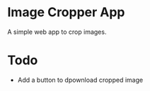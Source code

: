 # Image Cropper App

A simple web app to crop images.

# Todo

- Add a button to dpownload cropped image
